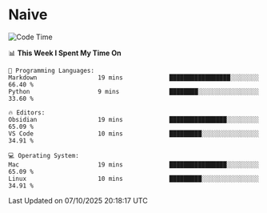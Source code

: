 # Naive
<!-- ## 日拱一卒，功不唐捐 -->
<!-- [![GitHub Streak](https://streak-stats.demolab.com/?user=XiaoXKKK)](https://git.io/streak-stats) -->
<!--START_SECTION:waka-->
![Code Time](http://img.shields.io/badge/Code%20Time-810%20hrs%206%20mins-blue)

📊 **This Week I Spent My Time On** 

```text
💬 Programming Languages: 
Markdown                 19 mins             █████████████████░░░░░░░░   66.40 % 
Python                   9 mins              ████████░░░░░░░░░░░░░░░░░   33.60 % 

🔥 Editors: 
Obsidian                 19 mins             ████████████████░░░░░░░░░   65.09 % 
VS Code                  10 mins             █████████░░░░░░░░░░░░░░░░   34.91 % 

💻 Operating System: 
Mac                      19 mins             ████████████████░░░░░░░░░   65.09 % 
Linux                    10 mins             █████████░░░░░░░░░░░░░░░░   34.91 % 
```


 Last Updated on 07/10/2025 20:18:17 UTC
<!--END_SECTION:waka-->
